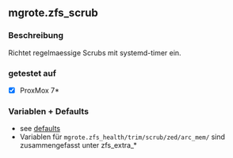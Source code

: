 ## mgrote.zfs_scrub

### Beschreibung
Richtet regelmaessige Scrubs mit systemd-timer ein.


### getestet auf
- [x] ProxMox 7*

### Variablen + Defaults
- see [defaults](./defaults/main.yml)
- Variablen für ``mgrote.zfs_health/trim/scrub/zed/arc_mem/`` sind zusammengefasst unter zfs_extra_*
